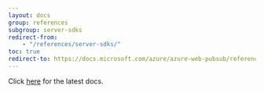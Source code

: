 ```yaml
---
layout: docs
group: references
subgroup: server-sdks
redirect-from:
    - "/references/server-sdks/"
toc: true
redirect-to: https://docs.microsoft.com/azure/azure-web-pubsub/reference-server-sdk-csharp
---
```


Click [here](https://docs.microsoft.com/azure/azure-web-pubsub/reference-server-sdk-csharp) for the latest docs.